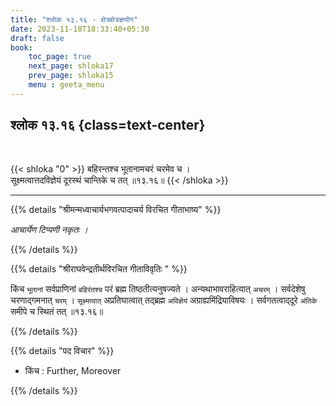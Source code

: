 ```yaml
---
title: "श्लोक १३.१६ - क्षेत्रक्षेत्रज्ञयोग"
date: 2023-11-18T18:33:40+05:30
draft: false
book:
    toc_page: true
    next_page: shloka17
    prev_page: shloka15
    menu : geeta_menu
---
```




## श्लोक १३.१६ {class=text-center}

<br/>

{{< shloka  "0"  >}}
बहिरन्तश्च भूतानामचरं चरमेव च ।  
सूक्ष्मत्वात्तदविज्ञेयं दूरस्थं चान्तिके च तत् ॥१३.१६॥
{{< /shloka >}}

---


{{% details "श्रीमन्मध्वाचार्यभगवत्पादाचर्य विरचित  गीताभाष्य" %}}

*आचार्येण टिप्पणी नकृतः ।*


{{% /details %}}



{{% details "श्रीराघवेन्द्रतीर्थविरचित गीताविवृतिः " %}}

किंच `भूतानां` सर्वप्राणिनां `बहिरंतश्च` 
परं ब्रह्म तिष्ठतीत्यनुषज्यते । 
अन्यथाभावराहित्यात् `अचरम्‌` । 
सर्वदेशेषु चरणाद्गमनात् `चरम्‌` । 
`सूक्ष्मत्वात्` अप्रतिघात्वात् तद्ब्रह्म `अविज्ञेयं` 
अग्राह्यमिंद्रियाविषयः । सर्वगतत्वाद्‌दूरे
`अंतिके` समीपे च स्थितं तत् ॥१३.१६॥

{{% /details %}}



{{% details "पद विचार" %}}

- किंच : Further, Moreover 

{{% /details %}}
